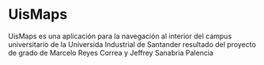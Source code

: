 # UisMaps
UisMaps es una aplicación para la navegación al interior del campus universitario de la Universida Industrial de Santander resultado del proyecto de grado de Marcelo Reyes Correa y Jeffrey Sanabria Palencia 
